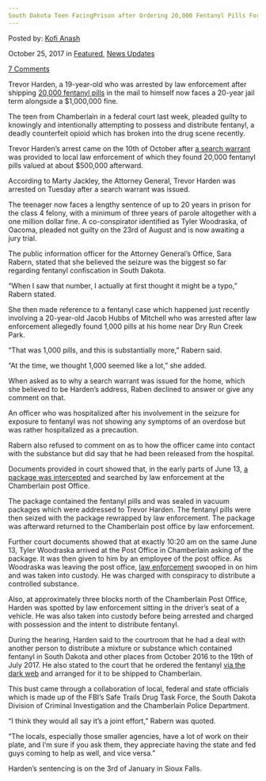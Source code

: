```yaml
---
South Dakota Teen FacingPrison after Ordering 20,000 Fentanyl Pills Form the Dark Web
---
```

<article class="post-listing post-23261 post type-post status-publish format-standard hentry 
 tag-5835 tag-dakota tag-dark tag-facing tag-fentanyl tag-form tag-lengthy tag-ordering tag-pills tag-prison tag-sentence tag-south tag-teen tag-web">
    
<div class="post-inner">
    
    
    
<span>Posted by: <a href="https://www.deepdotweb.com/author/kofi/" title="">Kofi Anash </a></span>
    
    
<span>October 25, 2017</span>
<span>in <a href="https://www.deepdotweb.com/category/deepdot-news/" rel="category tag">Featured</a>, <a href="https://www.deepdotweb.com/category/news-updates/" rel="category tag">News Updates</a></span>
    
<span><a href="https://www.deepdotweb.com/2017/10/25/south-dakota-teen-facingprison-ordering-20000-fentanyl-pills-form-dark-web/#comments">7 Comments</a></span>
</p>
<div class="clear"></div>
    
<div class="entry">
    
<p>Trevor Harden, a 19-year-old who was arrested by law enforcement after shipping <a href="https://www.deepdotweb.com/2017/10/01/mass-fentanyl-shipments-china-delivered-canada-dark-web-deals/">20,000 fentanyl pills</a> in the mail to himself now faces a 20-year jail term alongside a $1,000,000 fine.</p>
<p>The teen from Chamberlain in a federal court last week, pleaded guilty to knowingly and intentionally attempting to possess and distribute fentanyl, a deadly counterfeit opioid which has broken into the drug scene recently.</p>
<p>Trevor Harden’s arrest came on the 10th of October after <a href="http://www.dglobe.com/news/4342117-sd-man-faces-20-years-having-20000-fentanyl-pills-mailed-him">a search warrant</a> was provided to local law enforcement of which they found 20,000 fentanyl pills valued at about $500,000 afterward.</p>
<p>According to Marty Jackley, the Attorney General, Trevor Harden was arrested on Tuesday after a search warrant was issued.</p>
<p>The teenager now faces a lengthy sentence of up to 20 years in prison for the class 4 felony, with a minimum of three years of parole altogether with a one million dollar fine. A co-conspirator identified as Tyler Woodraska, of Oacoma, pleaded not guilty on the 23rd of August and is now awaiting a jury trial.</p>
<p>The public information officer for the Attorney General’s Office, Sara Rabern, stated that she believed the seizure was the biggest so far regarding fentanyl confiscation in South Dakota.</p>
<p>&#8220;When I saw that number, I actually at first thought it might be a typo,&#8221; Rabern stated.</p>
<p>She then made reference to a fentanyl case which happened just recently involving a 20-year-old Jacob Hubbs of Mitchell who was arrested after law enforcement allegedly found 1,000 pills at his home near Dry Run Creek Park.</p>
<p>&#8220;That was 1,000 pills, and this is substantially more,&#8221; Rabern said.</p>
<p>&#8220;At the time, we thought 1,000 seemed like a lot,&#8221; she added.</p>
<p>When asked as to why a search warrant was issued for the home, which she believed to be Harden’s address, Raben declined to answer or give any comment on that.</p>
<p>An officer who was hospitalized after his involvement in the seizure for exposure to fentanyl was not showing any symptoms of an overdose but was rather hospitalized as a precaution.</p>
<p>Rabern also refused to comment on as to how the officer came into contact with the substance but did say that he had been released from the hospital.</p>
<p>Documents provided in court showed that, in the early parts of June 13, <a href="https://www.deepdotweb.com/2017/08/29/austrian-man-admits-selling-drugs-package-interception/">a package was intercepted</a> and searched by law enforcement at the Chamberlain post Office.</p>
<p>The package contained the fentanyl pills and was sealed in vacuum packages which were addressed to Trevor Harden. The fentanyl pills were then seized with the package rewrapped by law enforcement. The package was afterward returned to the Chamberlain post office by law enforcement.</p>
<p>Further court documents showed that at exactly 10:20 am on the same June 13, Tyler Woodraska arrived at the Post Office in Chamberlain asking of the package. It was then given to him by an employee of the post office. As Woodraska was leaving the post office, <a href="https://www.deepdotweb.com/2017/09/16/german-law-enforcement-trial-run-cyber-armed-forces-center/">law enforcement</a> swooped in on him and was taken into custody. He was charged with conspiracy to distribute a controlled substance.</p>
<p>Also, at approximately three blocks north of the Chamberlain Post Office, Harden was spotted by law enforcement sitting in the driver’s seat of a vehicle. He was also taken into custody before being arrested and charged with possession and the intent to distribute fentanyl.</p>
<p>During the hearing, Harden said to the courtroom that he had a deal with another person to distribute a mixture or substance which contained fentanyl in South Dakota and other places from October 2016 to the 19th of July 2017. He also stated to the court that he ordered the fentanyl <a href="https://www.deepdotweb.com/2017/10/07/uk-dark-web-drugs-pair-jailed/">via the dark web</a> and arranged for it to be shipped to Chamberlain.</p>
<p>This bust came through a collaboration of local, federal and state officials which is made up of the FBI&#8217;s Safe Trails Drug Task Force, the South Dakota Division of Criminal Investigation and the Chamberlain Police Department.</p>
<p>&#8220;I think they would all say it&#8217;s a joint effort,&#8221; Rabern was quoted.</p>
<p>&#8220;The locals, especially those smaller agencies, have a lot of work on their plate, and I&#8217;m sure if you ask them, they appreciate having the state and fed guys coming to help as well, and vice versa.&#8221;</p>
<p>Harden’s sentencing is on the 3rd of January in Sioux Falls.</p>
    
    
</div><!-- .entry /-->
<span style="display:none"><a href="https://www.deepdotweb.com/tag/20000/" rel="tag">20000</a> <a href="https://www.deepdotweb.com/tag/dakota/" rel="tag">dakota</a> <a href="https://www.deepdotweb.com/tag/dark/" rel="tag">dark</a> <a href="https://www.deepdotweb.com/tag/facing/" rel="tag">facing</a> <a href="https://www.deepdotweb.com/tag/fentanyl/" rel="tag">fentanyl</a> <a href="https://www.deepdotweb.com/tag/form/" rel="tag">form</a> <a href="https://www.deepdotweb.com/tag/lengthy/" rel="tag">lengthy</a> <a href="https://www.deepdotweb.com/tag/ordering/" rel="tag">ordering</a> <a href="https://www.deepdotweb.com/tag/pills/" rel="tag">pills</a> <a href="https://www.deepdotweb.com/tag/prison/" rel="tag">prison</a> <a href="https://www.deepdotweb.com/tag/sentence/" rel="tag">sentence</a> <a href="https://www.deepdotweb.com/tag/south/" rel="tag">south</a> <a href="https://www.deepdotweb.com/tag/teen/" rel="tag">teen</a> <a href="https://www.deepdotweb.com/tag/web/" rel="tag">web</a></span>				<span style="display:none" class="updated">2017-10-25<a href="https://www.deepdotweb.com/author/kofi/" title="Posts by Kofi Anash" rel="author">Kofi Anash</a></strong></div>
    
    
</div><!-- .post-inner -->
</article><!-- .post-listing -->

